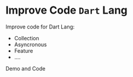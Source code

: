 # Improve Code `Dart` Lang
Improve code for Dart Lang:
  + Collection
  + Asyncronous
  + Feature
  + ....

Demo and Code
